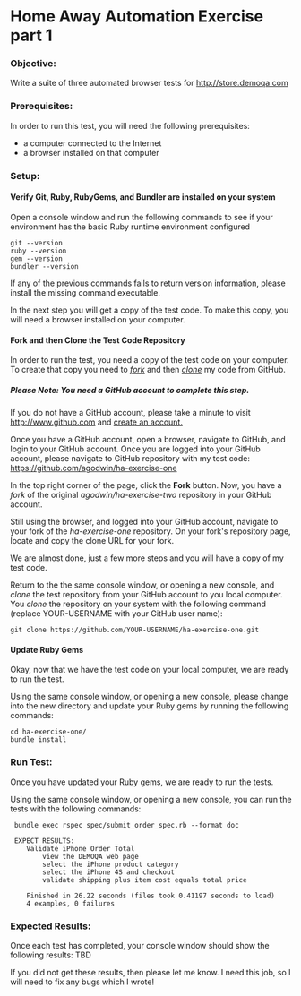# Home Away Automation Exercise part 1

### Objective:
  Write a suite of three automated browser tests for http://store.demoqa.com

  
### Prerequisites:
  In order to run this test, you will need the following prerequisites:
   * a computer connected to the Internet
   * a browser installed on that computer

### Setup:
#### Verify Git, Ruby, RubyGems, and Bundler are installed on your system
  Open a console window and run the following commands to see if your
  environment has the basic Ruby runtime environment configured

    git --version
    ruby --version
    gem --version
    bundler --version
   
  If any of the previous commands fails to return version information, please
  install the missing command executable.
 
  In the next step you will get a copy of the test code. To make this copy,
  you will need a browser installed on your computer.
 
#### Fork and then Clone the Test Code Repository
  In order to run the test, you need a copy of the test code on your computer.
  To create that copy you need to <a href="https://help.github.com/articles/fork-a-repo/" target=_break><i>fork</i></a> and then <a href="https://help.github.com/articles/cloning-a-repository/" target=_break><i>clone</i></a> my code
  from GitHub.
 
##### <i>Please Note: You need a GitHub account to complete this step.</i>
  If you do not have a GitHub account, please take a minute to visit
  http://www.github.com and <a href="https://help.github.com/articles/signing-up-for-a-new-github-account/" target=_break>create an account.</a>

  Once you have a GitHub account, open a browser, navigate to GitHub, and
  login to your GitHub account. Once you are logged into your GitHub account,
  please navigate to GitHub repository with my test code: https://github.com/agodwin/ha-exercise-one
     
  In the top right corner of the page, click the <b>Fork</b> button. Now, you
  have a <i>fork</i> of the original <i>agodwin/ha-exercise-two</i> repository
  in your GitHub account.
 
  Still using the browser, and logged into your GitHub account, navigate to
  your fork of the <i>ha-exercise-one</i> repository. On your fork's
  repository page, locate and copy the clone URL for your fork.

  We are almost done, just a few more steps and you will have a copy
  of my test code.
 
  Return to the the same console window, or opening a new console, and
  <i>clone</i> the test repository from your GitHub account to you local
  computer. You <i>clone</i> the repository on your system with the
  following command (replace YOUR-USERNAME with your GitHub user name):
 
    git clone https://github.com/YOUR-USERNAME/ha-exercise-one.git
   
#### Update Ruby Gems
  Okay, now that we have the test code on your local computer, we are ready
  to run the test.
 
  Using the same console window, or opening a new console, please change
  into the new directory and update your Ruby gems by running the following
  commands:
 
    cd ha-exercise-one/
    bundle install

   
### Run Test: 
  Once you have updated your Ruby gems, we are ready to run the tests.
 
  Using the same console window, or opening a new console, you can run
  the tests with the following commands:

     bundle exec rspec spec/submit_order_spec.rb --format doc

     EXPECT RESULTS: 
        Validate iPhone Order Total
            view the DEMOQA web page
            select the iPhone product category
            select the iPhone 4S and checkout
            validate shipping plus item cost equals total price
        
        Finished in 26.22 seconds (files took 0.41197 seconds to load)
        4 examples, 0 failures

    
### Expected Results: 
  Once each test has completed, your console window should show the following
  results: 
  TBD
 
  If you did not get these results, then please let me know. I need this
  job, so I will need to fix any bugs which I wrote! 


